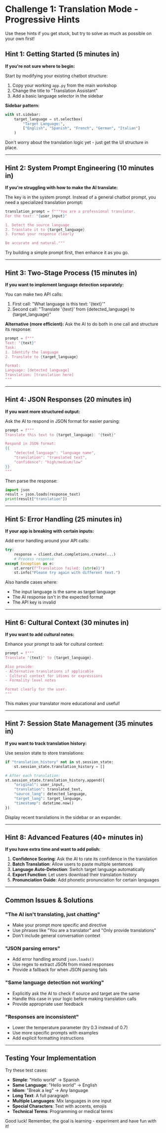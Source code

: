 # Challenge 1: Translation Mode - Progressive Hints

Use these hints if you get stuck, but try to solve as much as possible on your own first!

## Hint 1: Getting Started (5 minutes in)

**If you're not sure where to begin:**

Start by modifying your existing chatbot structure:
1. Copy your working `app.py` from the main workshop
2. Change the title to "Translation Assistant"
3. Add a basic language selector in the sidebar

**Sidebar pattern:**
```python
with st.sidebar:
    target_language = st.selectbox(
        "Target Language:",
        ["English", "Spanish", "French", "German", "Italian"]
    )
```

Don't worry about the translation logic yet - just get the UI structure in place.

---

## Hint 2: System Prompt Engineering (10 minutes in)

**If you're struggling with how to make the AI translate:**

The key is in the system prompt. Instead of a general chatbot prompt, you need a specialized translation prompt:

```python
translation_prompt = f"""You are a professional translator.
For the text: "{user_input}"

1. Detect the source language
2. Translate it to {target_language}
3. Format your response clearly

Be accurate and natural."""
```

Try building a simple prompt first, then enhance it as you go.

---

## Hint 3: Two-Stage Process (15 minutes in)

**If you want to implement language detection separately:**

You can make two API calls:
1. First call: "What language is this text: '{text}'"
2. Second call: "Translate '{text}' from {detected_language} to {target_language}"

**Alternative (more efficient):**
Ask the AI to do both in one call and structure its response:

```python
prompt = f"""
Text: "{text}"
Task:
1. Identify the language
2. Translate to {target_language}

Format:
Language: [detected language]
Translation: [translation here]
"""
```

---

## Hint 4: JSON Responses (20 minutes in)

**If you want more structured output:**

Ask the AI to respond in JSON format for easier parsing:

```python
prompt = f"""
Translate this text to {target_language}: "{text}"

Respond in JSON format:
{{
    "detected_language": "language name",
    "translation": "translated text",
    "confidence": "high/medium/low"
}}
"""
```

Then parse the response:
```python
import json
result = json.loads(response_text)
print(result["translation"])
```

---

## Hint 5: Error Handling (25 minutes in)

**If your app is breaking with certain inputs:**

Add error handling around your API calls:

```python
try:
    response = client.chat.completions.create(...)
    # Process response
except Exception as e:
    st.error(f"Translation failed: {str(e)}")
    st.info("Please try again with different text.")
```

Also handle cases where:
- The input language is the same as target language
- The AI response isn't in the expected format
- The API key is invalid

---

## Hint 6: Cultural Context (30 minutes in)

**If you want to add cultural notes:**

Enhance your prompt to ask for cultural context:

```python
prompt = f"""
Translate "{text}" to {target_language}.

Also provide:
- Alternative translations if applicable
- Cultural context for idioms or expressions
- Formality level notes

Format clearly for the user.
"""
```

This makes your translator more educational and useful!

---

## Hint 7: Session State Management (35 minutes in)

**If you want to track translation history:**

Use session state to store translations:

```python
if "translation_history" not in st.session_state:
    st.session_state.translation_history = []

# After each translation:
st.session_state.translation_history.append({
    "original": user_input,
    "translation": translated_text,
    "source_lang": detected_language,
    "target_lang": target_language,
    "timestamp": datetime.now()
})
```

Display recent translations in the sidebar or an expander.

---

## Hint 8: Advanced Features (40+ minutes in)

**If you have extra time and want to add polish:**

1. **Confidence Scoring**: Ask the AI to rate its confidence in the translation
2. **Batch Translation**: Allow users to paste multiple sentences
3. **Language Auto-Detection**: Switch target language automatically
4. **Export Function**: Let users download their translation history
5. **Pronunciation Guide**: Add phonetic pronunciation for certain languages

---

## Common Issues & Solutions

### "The AI isn't translating, just chatting"
- Make your prompt more specific and directive
- Use phrases like "You are a translator" and "Only provide translations"
- Don't include general conversation context

### "JSON parsing errors"
- Add error handling around `json.loads()`
- Use regex to extract JSON from mixed responses
- Provide a fallback for when JSON parsing fails

### "Same language detection not working"
- Explicitly ask the AI to check if source and target are the same
- Handle this case in your logic before making translation calls
- Provide appropriate user feedback

### "Responses are inconsistent"
- Lower the temperature parameter (try 0.3 instead of 0.7)
- Use more specific prompts with examples
- Add explicit formatting instructions

---

## Testing Your Implementation

Try these test cases:
- **Simple**: "Hello world" → Spanish
- **Same Language**: "Hello world" → English
- **Idiom**: "Break a leg" → Any language
- **Long Text**: A full paragraph
- **Multiple Languages**: Mix languages in one input
- **Special Characters**: Text with accents, emojis
- **Technical Terms**: Programming or medical terms

Good luck! Remember, the goal is learning - experiment and have fun with it!